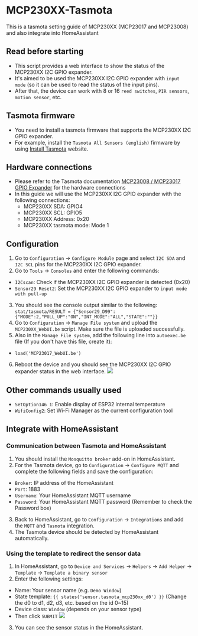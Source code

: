 # MCP230XX-Tasmota
This is a tasmota setting guide of MCP230XX (MCP23017 and MCP23008) and also integrate into HomeAssistant

## Read before starting
* This script provides a web interface to show the status of the MCP230XX I2C GPIO expander.
* It's aimed to be used the MCP230XX I2C GPIO expander with `input mode` (so it can be used to read the status of the input pins).
* After that, the device can work with 8 or 16 `reed switches`, `PIR sensors`, `motion sensor`, etc.

## Tasmota firmware
* You need to install a tasmota firmware that supports the MCP230XX I2C GPIO expander.
* For example, install the `Tasmota All Sensors (english)` firmware by using [Install Tasmota](https://tasmota.github.io/install/) website.

## Hardware connections
* Please refer to the Tasmota documentation [MCP23008 / MCP23017 GPIO Expander](https://tasmota.github.io/docs/MCP230xx/) for the hardware connections
* In this guide we will use the MCP230XX I2C GPIO expander with the following connections:
  * MCP230XX SDA: GPIO4
  * MCP230XX SCL: GPIO5
  * MCP230XX Address: 0x20
  * MCP230XX tasmota mode: Mode 1

## Configuration
1. Go to `Configuration` -> `Configure Module` page and select `I2C SDA` and `I2C SCL` pins for the MCP230XX I2C GPIO expander.
2. Go to `Tools` -> `Consoles` and enter the following commands:
  * `I2Cscan`: Check if the MCP230XX I2C GPIO expander is detected (0x20)
  * `Sensor29 Reset2`: Set the MCP230XX I2C GPIO expander to `input mode with pull-up` 
3. You should see the console output similar to the following:
  `stat/tasmota/RESULT = {"Sensor29_D99":{"MODE":2,"PULL_UP":"ON","INT_MODE":"ALL","STATE":""}}`
4. Go to `Configuration` -> `Manage File system` and upload the `MCP230XX_WebUI.be` script. Make sure the file is uploaded successfully.
5. Also in the `Manage File system`, add the following line into `autoexec.be` file (If you don't have this file, create it):
  * `load('MCP23017_WebUI.be')`
6. Reboot the device and you should see the MCP230XX I2C GPIO expander status in the web interface.
![](https://raw.githubusercontent.com/JyunWei-Su/MCP230XX-Tasmota/img/tasmota_webui.png)

## Other commands usually used
* `SetOption146 1`: Enable display of ESP32 internal temperature
* `WifiConfig2`: Set Wi-Fi Manager as the current configuration tool

## Integrate with HomeAssistant
### Communication between Tasmota and HomeAssistant
1. You should install the `Mosquitto broker` add-on in HomeAssistant.
2. For the Tasmota device, go to `Configuration` -> `Configure MQTT` and complete the following fields and save the configuration:
  * `Broker`: IP address of the HomeAssistant
  * `Port`: 1883
  * `Username`: Your HomeAssistant MQTT username
  * `Password`: Your HomeAssistant MQTT password (Remember to check the Password box)
3. Back to HomeAssistant, go to `Configuration` -> `Integrations` and add the `MQTT` and `Tasmota` integration.
4. The Tasmota device should be detected by HomeAssistant automatically.
### Using the template to redirect the sensor data
1. In HomeAssistant, go to `Device and Services` -> `Helpers` -> `Add Helper` -> `Template` -> `Template a binary sensor`
2. Enter the following settings:
  * Name: Your sensor name (e.g. `Demo Window`)
  * State template: `{{ states('sensor.tasmota_mcp230xx_d0') }}` (Change the d0 to d1, d2, d3, etc. based on the id 0~15)
  * Device class: `Window` (depends on your sensor type)
  * Then click `SUBMIT`
  ![](https://raw.githubusercontent.com/JyunWei-Su/MCP230XX-Tasmota/img/binary_sensor_template_config.png)
3. You can see the sensor status in the HomeAssistant.